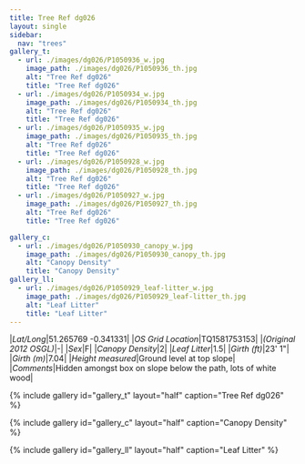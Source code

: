 ```yaml
---
title: Tree Ref dg026
layout: single
sidebar:
  nav: "trees"
gallery_t: 
  - url: ./images/dg026/P1050936_w.jpg
    image_path: ./images/dg026/P1050936_th.jpg
    alt: "Tree Ref dg026"
    title: "Tree Ref dg026"
  - url: ./images/dg026/P1050934_w.jpg
    image_path: ./images/dg026/P1050934_th.jpg
    alt: "Tree Ref dg026"
    title: "Tree Ref dg026"
  - url: ./images/dg026/P1050935_w.jpg
    image_path: ./images/dg026/P1050935_th.jpg
    alt: "Tree Ref dg026"
    title: "Tree Ref dg026"
  - url: ./images/dg026/P1050928_w.jpg
    image_path: ./images/dg026/P1050928_th.jpg
    alt: "Tree Ref dg026"
    title: "Tree Ref dg026"
  - url: ./images/dg026/P1050927_w.jpg
    image_path: ./images/dg026/P1050927_th.jpg
    alt: "Tree Ref dg026"
    title: "Tree Ref dg026"

gallery_c:
  - url: ./images/dg026/P1050930_canopy_w.jpg
    image_path: ./images/dg026/P1050930_canopy_th.jpg
    alt: "Canopy Density"
    title: "Canopy Density"
gallery_ll:
  - url: ./images/dg026/P1050929_leaf-litter_w.jpg
    image_path: ./images/dg026/P1050929_leaf-litter_th.jpg
    alt: "Leaf Litter"
    title: "Leaf Litter"
---
```


|*Lat/Long*|51.265769 -0.341331|
|*OS Grid Location*|TQ1581753153|
|*(Original 2012 OSGL)*|-|
|*Sex*|F|
|*Canopy Density*|2|
|*Leaf Litter*|1.5|
|*Girth (ft)*|23' 1"|
|*Girth (m)*|7.04|
|*Height measured*|Ground level at top slope|
|*Comments*|Hidden amongst box on slope below the path, lots of white wood|

{% include gallery id="gallery_t" layout="half" caption="Tree Ref dg026" %}

{% include gallery id="gallery_c" layout="half" caption="Canopy Density" %}

{% include gallery id="gallery_ll" layout="half" caption="Leaf Litter" %}

